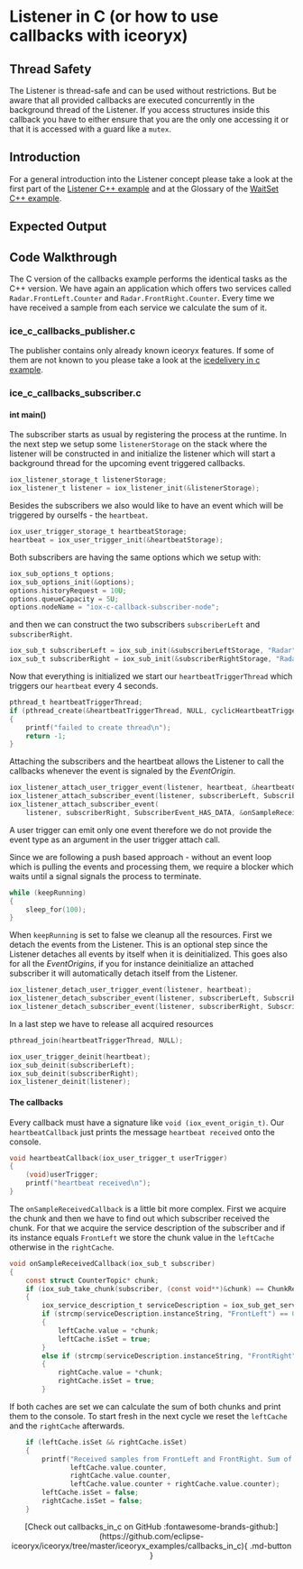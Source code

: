 # Listener in C (or how to use callbacks with iceoryx)

## Thread Safety
The Listener is thread-safe and can be used without restrictions.
But be aware that all provided callbacks are executed concurrently 
in the background thread of the Listener. If you access structures
inside this callback you have to either ensure that you are the only
one accessing it or that it is accessed with a guard like a `mutex`.

## Introduction

For a general introduction into the Listener concept please take a look at
the first part of the [Listener C++ example](../callbacks) and at the 
Glossary of the [WaitSet C++ example](../waitset).

## Expected Output

<!-- @todo Add expected output with asciinema recording before v1.0-->

## Code Walkthrough

The C version of the callbacks example performs the identical tasks as the 
C++ version. We have again an application which offers two services called 
`Radar.FrontLeft.Counter` and `Radar.FrontRight.Counter`. Every time we have 
received a sample from each service we calculate the sum of it.

### ice_c_callbacks_publisher.c 

The publisher contains only already known iceoryx features. If some of them 
are not known to you please take a look at the [icedelivery in c example](../icedelivery_in_c).

### ice_c_callbacks_subscriber.c
#### int main()
The subscriber starts as usual by registering the process at the runtime.
In the next step we setup some `listenerStorage` on the stack where the listener 
will be constructed in and initialize the listener which will start a background 
thread for the upcoming event triggered callbacks.
```c
iox_listener_storage_t listenerStorage;
iox_listener_t listener = iox_listener_init(&listenerStorage);
```

Besides the subscribers we also would like to have an event which will be triggered 
by ourselfs - the `heartbeat`.
```c
iox_user_trigger_storage_t heartbeatStorage;
heartbeat = iox_user_trigger_init(&heartbeatStorage);
```

Both subscribers are having the same options which we setup with:
```c
iox_sub_options_t options;
iox_sub_options_init(&options);
options.historyRequest = 10U;
options.queueCapacity = 5U;
options.nodeName = "iox-c-callback-subscriber-node";
``` 

and then we can construct the two subscribers `subscriberLeft` and `subscriberRight`.
```c 
iox_sub_t subscriberLeft = iox_sub_init(&subscriberLeftStorage, "Radar", "FrontLeft", "Counter", &options);
iox_sub_t subscriberRight = iox_sub_init(&subscriberRightStorage, "Radar", "FrontRight", "Counter", &options);
```

Now that everything is initialized we start our `heartbeatTriggerThread` which 
triggers our `heartbeat` every 4 seconds.
```c 
pthread_t heartbeatTriggerThread;
if (pthread_create(&heartbeatTriggerThread, NULL, cyclicHeartbeatTrigger, NULL))
{
    printf("failed to create thread\n");
    return -1;
}
```

Attaching the subscribers and the heartbeat allows the Listener to call the callbacks 
whenever the event is signaled by the _EventOrigin_.
```c 
iox_listener_attach_user_trigger_event(listener, heartbeat, &heartbeatCallback);
iox_listener_attach_subscriber_event(listener, subscriberLeft, SubscriberEvent_HAS_DATA, &onSampleReceivedCallback);
iox_listener_attach_subscriber_event(
    listener, subscriberRight, SubscriberEvent_HAS_DATA, &onSampleReceivedCallback);
```
A user trigger can emit only one event therefore we do not provide the event type as 
an argument in the user trigger attach call.

Since we are following a push based approach - without an event loop which is pulling 
the events and processing them, we require a blocker which waits until a signal 
signals the process to terminate.
```c 
while (keepRunning)
{
    sleep_for(100);
}
```

When `keepRunning` is set to false we cleanup all the resources. First we detach
the events from the Listener. This is an optional step since the Listener detaches 
all events by itself when it is deinitialized. This goes also for all the _EventOrigins_,
if you for instance deinitialize an attached subscriber it will automatically detach 
itself from the Listener.
```c 
iox_listener_detach_user_trigger_event(listener, heartbeat);
iox_listener_detach_subscriber_event(listener, subscriberLeft, SubscriberEvent_HAS_DATA);
iox_listener_detach_subscriber_event(listener, subscriberRight, SubscriberEvent_HAS_DATA);
```

In a last step we have to release all acquired resources 
```c 
pthread_join(heartbeatTriggerThread, NULL);

iox_user_trigger_deinit(heartbeat);
iox_sub_deinit(subscriberLeft);
iox_sub_deinit(subscriberRight);
iox_listener_deinit(listener);
```

#### The callbacks
Every callback must have a signature like `void (iox_event_origin_t)`. Our 
`heartbeatCallback` just prints the message `heartbeat received` onto the console.
```c 
void heartbeatCallback(iox_user_trigger_t userTrigger)
{
    (void)userTrigger;
    printf("heartbeat received\n");
}
```

The `onSampleReceivedCallback` is a little bit more complex. First we acquire 
the chunk and then we have to find out which subscriber received the chunk. For that 
we acquire the service description of the subscriber and if its instance equals 
`FrontLeft` we store the chunk value in the `leftCache` otherwise in the `rightCache`.
```c 
void onSampleReceivedCallback(iox_sub_t subscriber)
{
    const struct CounterTopic* chunk;
    if (iox_sub_take_chunk(subscriber, (const void**)&chunk) == ChunkReceiveResult_SUCCESS)
    {
        iox_service_description_t serviceDescription = iox_sub_get_service_description(subscriber);
        if (strcmp(serviceDescription.instanceString, "FrontLeft") == 0)
        {
            leftCache.value = *chunk;
            leftCache.isSet = true;
        }
        else if (strcmp(serviceDescription.instanceString, "FrontRight") == 0)
        {
            rightCache.value = *chunk;
            rightCache.isSet = true;
        }
```

If both caches are set we can calculate the sum of both chunks and print them to
the console. To start fresh in the next cycle we reset the `leftCache` and 
the `rightCache` afterwards.
```c 
    if (leftCache.isSet && rightCache.isSet)
    {
        printf("Received samples from FrontLeft and FrontRight. Sum of %d + %d = %d\n",
               leftCache.value.counter,
               rightCache.value.counter,
               leftCache.value.counter + rightCache.value.counter);
        leftCache.isSet = false;
        rightCache.isSet = false;
    }
```

<center>
[Check out callbacks_in_c on GitHub :fontawesome-brands-github:](https://github.com/eclipse-iceoryx/iceoryx/tree/master/iceoryx_examples/callbacks_in_c){ .md-button }
</center>
